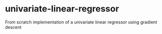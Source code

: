 # univariate-linear-regressor
From scratch implementation of a univariate linear regressor using gradient descent
